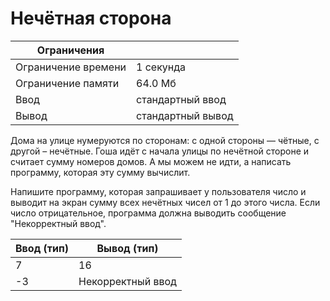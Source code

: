 # Нечётная сторона

| Ограничения       |                   |
| -                 | -                 |
|Ограничение времени|1 секунда          |
|Ограничение памяти |64.0 Мб            |
|Ввод               |стандартный ввод   |
|Вывод              |стандартный вывод  |

Дома на улице нумеруются по сторонам: с одной стороны — чётные, с другой – нечётные. Гоша идёт с начала улицы по нечётной стороне и считает сумму номеров домов. А мы можем не идти, а написать программу, которая эту сумму вычислит.

Напишите программу, которая запрашивает у пользователя число и выводит на экран сумму всех нечётных чисел от 1 до этого числа. Если число отрицательное, программа должна выводить сообщение "Некорректный ввод".

|Ввод (тип) |Вывод (тип)        |
|-          |-                  |
|7          |16                 |
|-3         |Некорректный ввод  |
